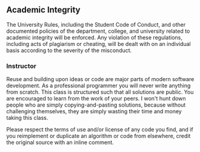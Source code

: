 ## Academic Integrity
The University Rules, including the Student Code of Conduct, and other documented policies of the department, college, and university related to academic integrity will be enforced. Any violation of these regulations, including acts of plagiarism or cheating, will be dealt with on an individual basis according to the severity of the misconduct.

### Instructor

Reuse and building upon ideas or code are major parts of modern software development.  As a professional programmer you will never write anything from scratch.  This class is structured such that all solutions are public.  You are encouraged to learn from the work of your peers.  I won't hunt down people who are simply copying-and-pasting solutions, because without challenging themselves, they  are simply wasting their time and money taking this class.

Please respect the terms of use and/or license of any code you find, and if you reimplement or duplicate an algorithm or code from elsewhere, credit the original source with an inline comment.
